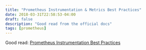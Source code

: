```yaml
---
title: "Prometheus Instrumentation & Metrics Best Practices"
date: 2018-03-31T22:58:53-04:00
draft: false
description: "Good read from the official docs"
tags: [prometheus]
---
```


Good read: <a href="https://prometheus.io/docs/practices/instrumentation/">Prometheus Instrumentation Best Practices</a>
